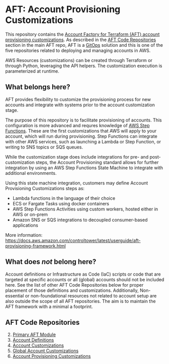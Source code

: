 # AFT: Account Provisioning Customizations

This repository contains the [Account Factory for Terraform (AFT) account provisioning customizations](https://docs.aws.amazon.com/controltower/latest/userguide/aft-provisioning-framework.html). As described in the [AFT Code Repositories](https://github.com/clearscale/tf-aws-aft?tab=readme-ov-file#aft-code-repositories) section in the main AFT repo, AFT is a [GitOps](https://en.wikipedia.org/wiki/DevOps#:~:text=referenced%20as%20examples.-,GitOps,rolled%20back%20using%20version%2Dcontrolling.) solution and this is one of the five repositories related to deploying and managing accounts in AWS.

AWS Resources (customizations) can be created through Terraform or through Python, leveraging the API helpers. The customization execution is parameterized at runtime.

## What belongs here?

AFT provides flexibility to customize the provisioning process for new accounts and integrate with systems prior to the account customization stage.

The purpose of this repository is to facilitate provisioning of accounts. This configuration is more advanced and requres knowledge of [AWS Step Functions](https://aws.amazon.com/step-functions/). These are the first customizations that AWS will apply to your account, which will run during provisioning. Step Functions can integrate with other AWS services, such as launching a Lambda or Step Function, or writing to SNS topics or SQS queues.

While the customization stage does include integrations for pre- and post-
customization steps, the Account Provisioning standard allows for further
integration by using an AWS Step Functions State Machine to integrate with
additional environments.

Using this state machine integration, customers may define Account Provisioning
Customizations steps as:

- Lambda functions in the language of their choice
- ECS or Fargate Tasks using docker containers
- AWS Step Functions Activities using custom workers, hosted either in AWS or on-prem
- Amazon SNS or SQS integrations to decoupled consumer-based applications

More information:
https://docs.aws.amazon.com/controltower/latest/userguide/aft-provisioning-framework.html

## What does _not_ belong here?

Account definitions or Infrastructure as Code (IaC) scripts or code that are targeted at specific accounts or all (global) accounts should not be included here. See the list of other AFT Code Repositories below for proper placement of those definitions and customizations. Additionally, Non-essential or non-foundational resources not related to account setup are also outside the scope of all AFT repositories. The aim is to maintain the AFT framework with a minimal a footprint.

## AFT Code Repositories

2. [Primary AFT Module](https://github.com/clearscale/tf-aws-aft)
3. [Account Definitions](https://github.com/clearscale/tf-aws-aft-accounts)
4. [Account Customizations](https://github.com/clearscale/tf-aws-aft-customization-account)
5. [Global Account Customizations](https://github.com/clearscale/tf-aws-aft-customization-global)
6. [Account Provisioning Customizations](https://github.com/clearscale/tf-aws-aft-customization-account-provisioning)